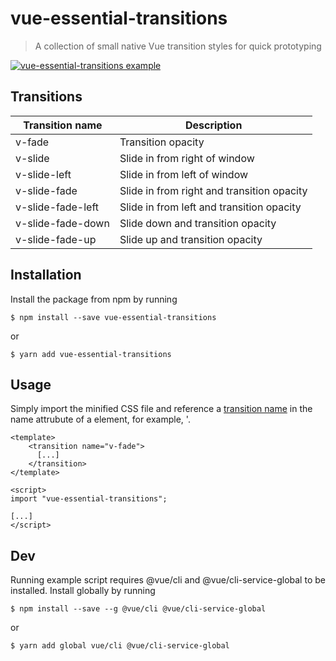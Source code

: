 # vue-essential-transitions

> A collection of small native Vue transition styles for quick prototyping

[![vue-essential-transitions example](https://codesandbox.io/static/img/play-codesandbox.svg)](https://codesandbox.io/s/rl27rwmxjo)

## Transitions

Transition name     | Description
--------------------|-----------
v-fade              | Transition opacity
v-slide             | Slide in from right of window
v-slide-left        | Slide in from left of window
v-slide-fade        | Slide in from right and transition opacity
v-slide-fade-left   | Slide in from left and transition opacity
v-slide-fade-down   | Slide down and transition opacity
v-slide-fade-up     | Slide up and transition opacity

## Installation

Install the package from npm by running

```
$ npm install --save vue-essential-transitions
```

or

```
$ yarn add vue-essential-transitions
```

## Usage

Simply import the minified CSS file and reference a [transition name](##Transitions) in the name attrubute of a <transition> element, for example, '<transition name="v-fade"><FadingEl /></transition>.

```
<template>
    <transition name="v-fade">
      [...]
    </transition>
</template>

<script>
import "vue-essential-transitions";

[...]
</script>
```

## Dev

Running example script requires @vue/cli and @vue/cli-service-global to be installed.
Install globally by running

```
$ npm install --save --g @vue/cli @vue/cli-service-global
```

or

```
$ yarn add global vue/cli @vue/cli-service-global
```
